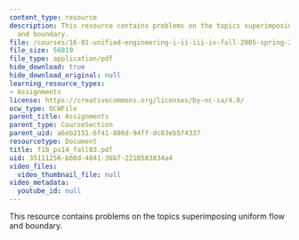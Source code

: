 ```yaml
---
content_type: resource
description: This resource contains problems on the topics superimposing uniform flow
  and boundary.
file: /courses/16-01-unified-engineering-i-ii-iii-iv-fall-2005-spring-2006/35111256b60d484136b72210583834a4_f18_ps14_fall03.pdf
file_size: 56819
file_type: application/pdf
hide_download: true
hide_download_original: null
learning_resource_types:
- Assignments
license: https://creativecommons.org/licenses/by-nc-sa/4.0/
ocw_type: OCWFile
parent_title: Assignments
parent_type: CourseSection
parent_uid: a6eb2151-6f41-806d-94ff-dc83eb5f4337
resourcetype: Document
title: f18_ps14_fall03.pdf
uid: 35111256-b60d-4841-36b7-2210583834a4
video_files:
  video_thumbnail_file: null
video_metadata:
  youtube_id: null
---
```

This resource contains problems on the topics superimposing uniform flow and boundary.